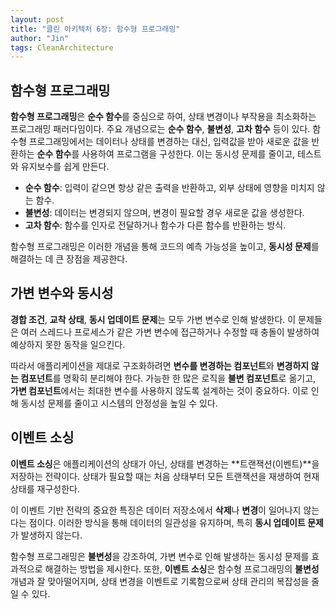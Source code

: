 ```yaml
---
layout: post
title: "클린 아키텍처 6장: 함수형 프로그래밍"
author: "Jin"
tags: CleanArchitecture
---
```

## 함수형 프로그래밍

**함수형 프로그래밍**은 **순수 함수**를 중심으로 하여, 상태 변경이나 부작용을 최소화하는 프로그래밍 패러다임이다. 주요 개념으로는 **순수 함수**, **불변성**, **고차 함수** 등이 있다. 함수형 프로그래밍에서는 데이터나 상태를 변경하는 대신, 입력값을 받아 새로운 값을 반환하는 **순수 함수**를 사용하여 프로그램을 구성한다. 이는 동시성 문제를 줄이고, 테스트와 유지보수를 쉽게 만든다.

- **순수 함수**: 입력이 같으면 항상 같은 출력을 반환하고, 외부 상태에 영향을 미치지 않는 함수.
- **불변성**: 데이터는 변경되지 않으며, 변경이 필요할 경우 새로운 값을 생성한다.
- **고차 함수**: 함수를 인자로 전달하거나 함수가 다른 함수를 반환하는 방식.

함수형 프로그래밍은 이러한 개념을 통해 코드의 예측 가능성을 높이고, **동시성 문제**를 해결하는 데 큰 장점을 제공한다.

## 가변 변수와 동시성

**경합 조건**, **교착 상태**, **동시 업데이트 문제**는 모두 가변 변수로 인해 발생한다. 이 문제들은 여러 스레드나 프로세스가 같은 가변 변수에 접근하거나 수정할 때 충돌이 발생하여 예상하지 못한 동작을 일으킨다.

따라서 애플리케이션을 제대로 구조화하려면 **변수를 변경하는 컴포넌트**와 **변경하지 않는 컴포넌트**를 명확히 분리해야 한다. 가능한 한 많은 로직을 **불변 컴포넌트**로 옮기고, **가변 컴포넌트**에서는 최대한 변수를 사용하지 않도록 설계하는 것이 중요하다. 이로 인해 동시성 문제를 줄이고 시스템의 안정성을 높일 수 있다.

## 이벤트 소싱

**이벤트 소싱**은 애플리케이션의 상태가 아닌, 상태를 변경하는 **트랜잭션(이벤트)**을 저장하는 전략이다. 상태가 필요할 때는 처음 상태부터 모든 트랜잭션을 재생하여 현재 상태를 재구성한다.

이 이벤트 기반 전략의 중요한 특징은 데이터 저장소에서 **삭제**나 **변경**이 일어나지 않는다는 점이다. 이러한 방식을 통해 데이터의 일관성을 유지하며, 특히 **동시 업데이트 문제**가 발생하지 않는다.

함수형 프로그래밍은 **불변성**을 강조하여, 가변 변수로 인해 발생하는 동시성 문제를 효과적으로 해결하는 방법을 제시한다. 또한, **이벤트 소싱**은 함수형 프로그래밍의 **불변성** 개념과 잘 맞아떨어지며, 상태 변경을 이벤트로 기록함으로써 상태 관리의 복잡성을 줄일 수 있다.
